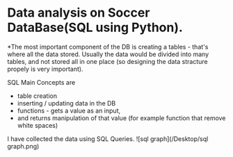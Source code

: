 
# Data analysis on Soccer DataBase(SQL using Python).

*The most important component of the DB is creating a tables - that's where all the data stored. 
Usually the data would be divided into many tables, and not stored all in one place (so designing the data stracture propely is very important). 

SQL Main Concepts are 
- table creation
- inserting / updating data in the DB
- functions - gets a value as an input, 
- and returns manipulation of that value (for example function that remove white spaces)

I have collected the data  using SQL Queries.
![sql graph](/Desktop/sql graph.png)
